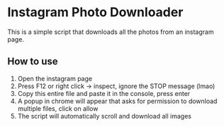 # Instagram Photo Downloader

This is a simple script that downloads all the photos from an instagram page.

## How to use

1. Open the instagram page
2. Press F12 or right click -> inspect, ignore the STOP message (lmao)
3. Copy this entire file and paste it in the console, press enter
4. A popup in chrome will appear that asks for permission to download multiple files, click on allow
5. The script will automatically scroll and download all images